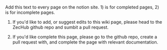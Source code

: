 Add this text to every page on the notion site. 1) is for completed pages, 2) is for incomplete pages.

1) If you'd like to add, or suggest edits to this wiki page, please head to the ZecHub github repo and sumbit a pull request.

2) If you'd like complete this page, please go to the github repo, create a pull request with, and complete the page with relevant documentation.
